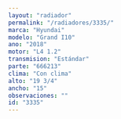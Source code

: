 ```yaml
---
layout: "radiador"
permalink: "/radiadores/3335/"
marca: "Hyundai"
modelo: "Grand I10"
ano: "2018"
motor: "L4 1.2"
transmision: "Estándar"
parte: "666213"
clima: "Con clima"
alto: "19 3/4"
ancho: "15"
observaciones: ""
id: "3335"
---
```


